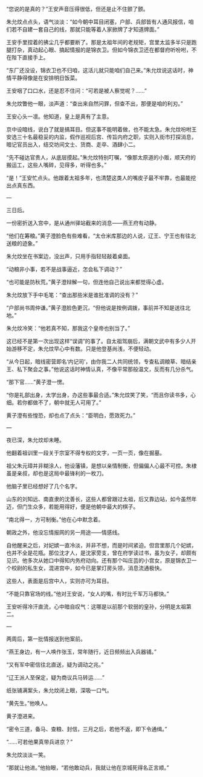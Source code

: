 “您说的是真的？”王安声音压得很低，但还是止不住颤了颤。

朱允炆点点头，语气淡淡：“如今朝中耳目闭塞，户部、兵部皆有人通风报信，咱们若不自建一套自己的线，那就只能等着人家掀牌了才知道牌面。”

王安手里捏着的拂尘几乎都要断了。那是太祖年间的老规矩，宫里太监多半只是跑腿打杂，真动起心眼、搞起情报的是锦衣卫。但如今锦衣卫还在都督府听吩咐，不在陛下直接手上。

“东厂还没设，锦衣卫也不归咱，这活儿就只能咱们自己来。”朱允炆说这话时，神情平静得像是在安排明日饭菜。

王安咽了口口水，还是忍不住问：“可若是被人察觉呢？……”

朱允炆瞥他一眼，淡声道：“查出来自然问罪，但查不出，那便是咱的利刃。”

王安心头一凛。他知道，皇上是真有了主意。

京中设暗线，说白了就是搞耳目。但这事不能明着做，也不能太急。朱允炆吩咐王安选三十名最稳妥的内监，假作巡视后宫、传旨内府之职，实则入街市打探消息，暗记官员出入，结交坊间文士、货商、走卒、酒肆小二。

“先不碰达官贵人，从底层摸起。”朱允炆特别叮嘱，“像那太原道的小贩，顺天府的搬运工，这些人嘴碎，见得多，听得也多。”

“是！”王安忙点头。他跟着太祖多年，也清楚这类人的嘴皮子最不牢靠，也最能挖出点真东西。

—

三日后。

一份密折送入宫中，是从通州驿站截来的消息——燕王府有动静。

“他们在筹粮。”黄子澄脸色有些难看，“太仓米库那边的人说，辽王、宁王也有往北送粮的迹象。”

朱允炆坐在书案边，没出声，只用手指轻轻敲着桌面。

“动粮非小事，若不是战事逼近，怎会私下调动？”

“也可能是防秋荒。”黄子澄辩解一句，但连他自己说出来都觉得心虚。

朱允炆放下手中毛笔：“查出那些米是谁批准调的没有？”

“户部尚书周仲谦。”黄子澄脸色更沉，“但他说是按例调拨，事前并不知是送往北地。”

朱允炆冷笑：“他若真不知，那我这个皇帝也别当了。”

这已经不是第一次出现这样“误调”的事了。自太祖驾崩后，满朝文武中有多少人开始游移不定，朱允炆早心中有数。只是他登基尚浅，不便轻动。

“从今日起，暗线密营即名‘内记司’，由你我二人共同统领，专查私调粮草、暗结亲王、私下聚会之事。”他说这话时神情认真，不像平常那般温文，反而有几分杀气。

“那下官……”黄子澄一愣。

“你是礼部出身，太学出身，办这些事最合适。”朱允炆笑了笑，“而且你读书多，心细。若你都做不了，朝中就无人可用了。”

黄子澄有些惶恐，却也点了点头：“臣明白，愿效死力。”

—

夜已深，朱允炆却未睡。

他翻着祖训里一段关于宗室不得专权的文字，一页一页，像在掘墓。

祖父朱元璋并非糊涂人，他设藩镇，是想以亲情制衡，但偏偏人心最不可控。朱棣虽是亲叔，却也是这局中最锋利的一枚刀。

他脑子里已经想好了几个名字。

山东的刘知远、南直隶的沈善长，这些人都曾跟过太祖，后又靠边站，如今虽然年迈，但门生众多，若能用得好，便是他朝中最大的棋子。

“南北得一，方可制衡。”他在心中默念着。

朝政之外，他没忘情报网的另一用途——情感线。

自他醒来之后，对妃嫔一直冷淡，并非不想，而是时间紧迫。但宫里那几个妃嫔，也并不全是花瓶。那位沈才人，是沈家旁支，曾在府学读过书，虽为女子，却颇有见识。他多次从她口中得知内务府动向。还有那个叫庄芸的小宫女，原是锦衣卫一个校尉的私生女，混进宫中，如今已是掌灯房头领，消息流通极快。

这些人，表面是后宫中人，实则亦可为耳目。

“不能只靠官场的线。”他对王安说，“女人的嘴，有时比千军万马都快。”

王安听得冷汗直流，心中暗自叹气：这哪是以前那个软弱的皇孙，分明是太祖第二。

—

两周后，第一批情报送到他案前。

“燕王身边，有一人唤作张玉，常年随行，近日频频出入兵器铺。”

“又有军中密信往北直送，疑为调动之兆。”

“辽王派人至保定，疑为商议兵马转运……”

纸张铺满案头，朱允炆闭上眼，深吸一口气。

“黄先生。”他唤人。

黄子澄进来。

“密令三道，备马、查粮、封信，三月之后，若他不返，即下令通缉。”

“……可若他果真带兵进京？”

朱允炆淡淡一笑。

“那就让他进。”他抬眼，“若他敢动兵，我就让他在京城死得名正言顺。”